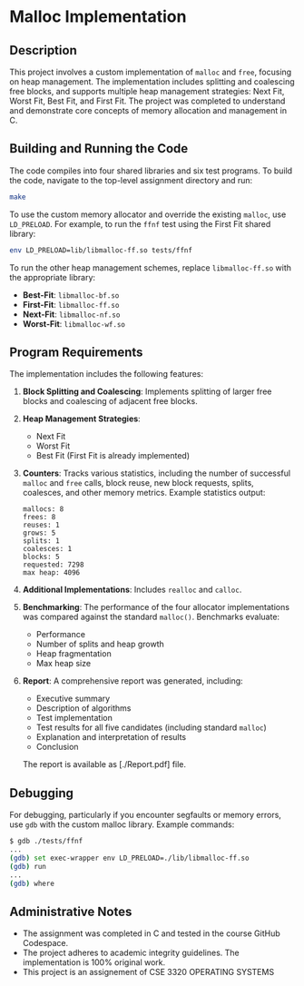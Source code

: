 # Malloc Implementation

## Description

This project involves a custom implementation of `malloc` and `free`, focusing on heap management. The implementation includes splitting and coalescing free blocks, and supports multiple heap management strategies: Next Fit, Worst Fit, Best Fit, and First Fit. The project was completed to understand and demonstrate core concepts of memory allocation and management in C.

## Building and Running the Code

The code compiles into four shared libraries and six test programs. To build the code, navigate to the top-level assignment directory and run:

```bash
make
```

To use the custom memory allocator and override the existing `malloc`, use `LD_PRELOAD`. For example, to run the `ffnf` test using the First Fit shared library:

```bash
env LD_PRELOAD=lib/libmalloc-ff.so tests/ffnf
```

To run the other heap management schemes, replace `libmalloc-ff.so` with the appropriate library:

- **Best-Fit**: `libmalloc-bf.so`
- **First-Fit**: `libmalloc-ff.so`
- **Next-Fit**: `libmalloc-nf.so`
- **Worst-Fit**: `libmalloc-wf.so`

## Program Requirements

The implementation includes the following features:

1. **Block Splitting and Coalescing**: Implements splitting of larger free blocks and coalescing of adjacent free blocks.

2. **Heap Management Strategies**:
   - Next Fit
   - Worst Fit
   - Best Fit (First Fit is already implemented)

3. **Counters**: Tracks various statistics, including the number of successful `malloc` and `free` calls, block reuse, new block requests, splits, coalesces, and other memory metrics. Example statistics output:

    ```
    mallocs: 8
    frees: 8
    reuses: 1
    grows: 5
    splits: 1
    coalesces: 1
    blocks: 5
    requested: 7298
    max heap: 4096
    ```

4. **Additional Implementations**: Includes `realloc` and `calloc`.

5. **Benchmarking**: The performance of the four allocator implementations was compared against the standard `malloc()`. Benchmarks evaluate:
   - Performance
   - Number of splits and heap growth
   - Heap fragmentation
   - Max heap size

6. **Report**: A comprehensive report was generated, including:
   - Executive summary
   - Description of algorithms
   - Test implementation
   - Test results for all five candidates (including standard `malloc`)
   - Explanation and interpretation of results
   - Conclusion

   The report is available as [./Report.pdf] file.

## Debugging

For debugging, particularly if you encounter segfaults or memory errors, use `gdb` with the custom malloc library. Example commands:

```bash
$ gdb ./tests/ffnf
...
(gdb) set exec-wrapper env LD_PRELOAD=./lib/libmalloc-ff.so
(gdb) run
...
(gdb) where
```

## Administrative Notes

- The assignment was completed in C and tested in the course GitHub Codespace.
- The project adheres to academic integrity guidelines. The implementation is 100% original work.
- This project is an assignement of CSE 3320 OPERATING SYSTEMS 
